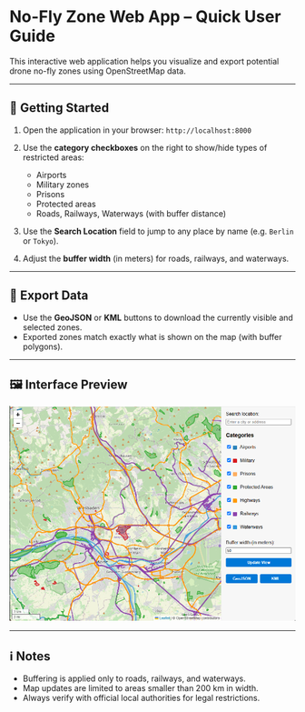 # No-Fly Zone Web App – Quick User Guide

This interactive web application helps you visualize and export potential drone no-fly zones using OpenStreetMap data.

---

## 🚀 Getting Started

1. Open the application in your browser: `http://localhost:8000`
2. Use the **category checkboxes** on the right to show/hide types of restricted areas:
   - Airports
   - Military zones
   - Prisons
   - Protected areas
   - Roads, Railways, Waterways (with buffer distance)

3. Use the **Search Location** field to jump to any place by name (e.g. `Berlin` or `Tokyo`).
4. Adjust the **buffer width** (in meters) for roads, railways, and waterways.

---

## 💾 Export Data

- Use the **GeoJSON** or **KML** buttons to download the currently visible and selected zones.
- Exported zones match exactly what is shown on the map (with buffer polygons).

---

## 🖼 Interface Preview

![Screenshot](screenshot.png)

---

## ℹ️ Notes

- Buffering is applied only to roads, railways, and waterways.
- Map updates are limited to areas smaller than 200 km in width.
- Always verify with official local authorities for legal restrictions.
